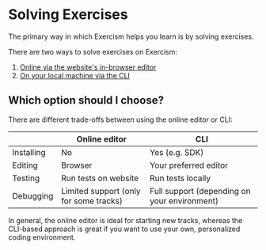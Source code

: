 # Solving Exercises

The primary way in which Exercism helps you learn is by solving exercises.

There are two ways to solve exercises on Exercism:

1. [Online via the website's in-browser editor](./online)
2. [On your local machine via the CLI](./locally)

## Which option should I choose?

There are different trade-offs between using the online editor or CLI:

|            | Online editor                          | CLI                                          |
| ---------- | -------------------------------------- | -------------------------------------------- |
| Installing | No                                     | Yes (e.g. SDK)                               |
| Editing    | Browser                                | Your preferred editor                        |
| Testing    | Run tests on website                   | Run tests locally                            |
| Debugging  | Limited support (only for some tracks) | Full support (depending on your environment) |

In general, the online editor is ideal for starting new tracks, whereas the CLI-based approach is great if you want to use your own, personalized coding environment.
